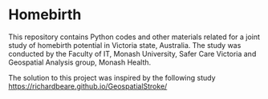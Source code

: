 # Homebirth
This repository contains Python codes and other materials related for a joint study of homebirth potential in Victoria state, Australia. The study was conducted by the Faculty of IT, Monash University, Safer Care Victoria and Geospatial Analysis group, Monash Health.

The solution to this project was inspired by the following study https://richardbeare.github.io/GeospatialStroke/ 
